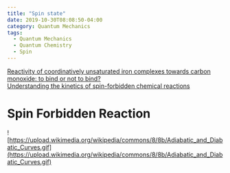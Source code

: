 ```yaml
---
title: "Spin state"
date: 2019-10-30T08:08:50-04:00
category: Quantum Mechanics
tags:
  - Quantum Mechanics
  - Quantum Chemistry
  - Spin
---
```


[Reactivity of coordinatively unsaturated iron complexes towards carbon monoxide: to bind or not to bind?](https://pubs.rsc.org/en/content/articlehtml/2011/dt/c0dt01636e)  
[Understanding the kinetics of spin-forbidden chemical reactions](https://pubs.rsc.org/en/content/articlehtml/2007/cp/b614390c)  


# Spin Forbidden Reaction
![https://upload.wikimedia.org/wikipedia/commons/8/8b/Adiabatic_and_Diabatic_Curves.gif](https://upload.wikimedia.org/wikipedia/commons/8/8b/Adiabatic_and_Diabatic_Curves.gif)
